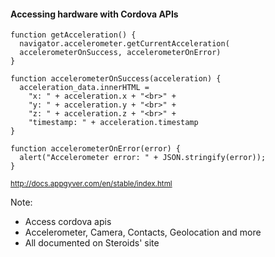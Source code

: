 ####  Accessing hardware with Cordova APIs <!-- .element: class="bold" -->

    function getAcceleration() {
      navigator.accelerometer.getCurrentAcceleration(
      accelerometerOnSuccess, accelerometerOnError)
    }

    function accelerometerOnSuccess(acceleration) {
      acceleration_data.innerHTML =
        "x: " + acceleration.x + "<br>" +
        "y: " + acceleration.y + "<br>" +
        "z: " + acceleration.z + "<br>" +
        "timestamp: " + acceleration.timestamp
    }

    function accelerometerOnError(error) {
      alert("Accelerometer error: " + JSON.stringify(error));
    }

<small>http://docs.appgyver.com/en/stable/index.html</small>

Note:
- Access cordova apis
- Accelerometer, Camera, Contacts, Geolocation and more
- All documented on Steroids' site